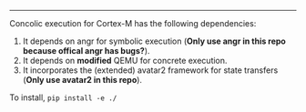 
-------
Concolic execution for Cortex-M has the following dependencies:

1. It depends on angr for symbolic execution (**Only use angr in this repo because offical angr has bugs?**).
2. It depends on **modified** QEMU for concrete execution.
3. It incorporates the (extended) avatar2 framework for state transfers (**Only use avatar2 in this repo**).

To install, `pip install -e ./`
